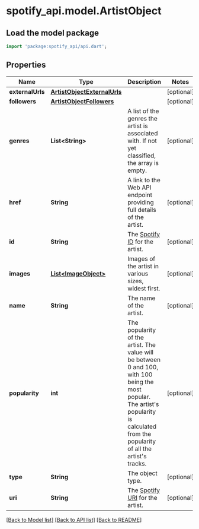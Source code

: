 # spotify_api.model.ArtistObject

## Load the model package
```dart
import 'package:spotify_api/api.dart';
```

## Properties
Name | Type | Description | Notes
------------ | ------------- | ------------- | -------------
**externalUrls** | [**ArtistObjectExternalUrls**](ArtistObjectExternalUrls.md) |  | [optional] 
**followers** | [**ArtistObjectFollowers**](ArtistObjectFollowers.md) |  | [optional] 
**genres** | **List&lt;String&gt;** | A list of the genres the artist is associated with. If not yet classified, the array is empty.  | [optional] 
**href** | **String** | A link to the Web API endpoint providing full details of the artist.  | [optional] 
**id** | **String** | The [Spotify ID](/documentation/web-api/concepts/spotify-uris-ids) for the artist.  | [optional] 
**images** | [**List&lt;ImageObject&gt;**](ImageObject.md) | Images of the artist in various sizes, widest first.  | [optional] 
**name** | **String** | The name of the artist.  | [optional] 
**popularity** | **int** | The popularity of the artist. The value will be between 0 and 100, with 100 being the most popular. The artist's popularity is calculated from the popularity of all the artist's tracks.  | [optional] 
**type** | **String** | The object type.  | [optional] 
**uri** | **String** | The [Spotify URI](/documentation/web-api/concepts/spotify-uris-ids) for the artist.  | [optional] 

[[Back to Model list]](../README.md#documentation-for-models) [[Back to API list]](../README.md#documentation-for-api-endpoints) [[Back to README]](../README.md)


